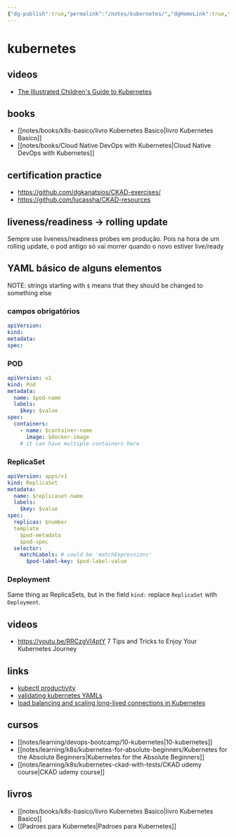 ```yaml
---
{"dg-publish":true,"permalink":"/notes/kubernetes/","dgHomeLink":true,"dgPassFrontmatter":false,"dgShowBacklinks":true,"dgShowLocalGraph":false}
---
```


# kubernetes

## videos

- [The Illustrated Children's Guide to Kubernetes](https://www.youtube.com/watch?v=4ht22ReBjno)

## books

- [[notes/books/k8s-basico/livro Kubernetes Basico|livro Kubernetes Basico]]
- [[notes/books/Cloud Native DevOps with Kubernetes|Cloud Native DevOps with Kubernetes]]


## certification practice

- <https://github.com/dgkanatsios/CKAD-exercises/>
- <https://github.com/lucassha/CKAD-resources>


## liveness/readiness -> rolling update

Sempre use liveness/readiness probes em produção. Pois na hora de um rolling update, o pod antigo só vai morrer quando o novo estiver live/ready

## YAML básico de alguns elementos

NOTE: strings starting with `$` means that they should be changed to something else

### campos obrigatórios

```yaml
apiVersion:
kind:
metadata:
spec:
```

### POD

```yaml
apiVersion: v1
kind: Pod
metadata:
  name: $pod-name
  labels:
    $key: $value
spec:
  containers:
    - name: $container-name
      image: $docker-image
    # it can have multiple containers here
```


### ReplicaSet

```yaml
apiVersion: apps/v1
kind: ReplicaSet
metadata:
  name: $replicaset-name
  labels:
    $key: $value
spec:
  replicas: $number
  template
    $pod-metadata
    $pod-spec
  selector:
    matchLabels: # could be 'matchExpressions'
      $pod-label-key: $pod-label-value
```


### Deployment

Same thing as ReplicaSets, but in the field `kind:` replace `ReplicaSet` with `Deployment`.


## videos

- <https://youtu.be/RRCzgVI4ptY> 7 Tips and Tricks to Enjoy Your Kubernetes Journey


## links

- [kubectl productivity](https://learnk8s.io/blog/kubectl-productivity)
- [validating kubernetes YAMLs](https://learnk8s.io/validating-kubernetes-yaml)
- [load balancing and scaling long-lived connections in Kubernetes](https://learnk8s.io/kubernetes-long-lived-connections)

## cursos

- [[notes/learning/devops-bootcamp/10-kubernetes|10-kubernetes]]
- [[notes/learning/k8s/kubernetes-for-absolute-beginners/Kubernetes for the Absolute Beginners|Kubernetes for the Absolute Beginners]]
- [[notes/learning/k8s/kubernetes-ckad-with-tests/CKAD udemy course|CKAD udemy course]]


## livros

- [[notes/books/k8s-basico/livro Kubernetes Basico|livro Kubernetes Basico]]
- [[Padroes para Kubernetes|Padroes para Kubernetes]]

